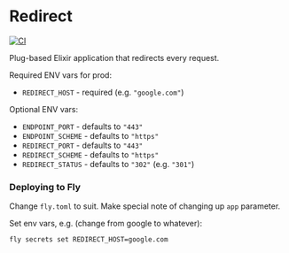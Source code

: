 # Redirect

[![CI](https://github.com/ryanwinchester/redirect_plug_app/actions/workflows/ci.yml/badge.svg)](https://github.com/ryanwinchester/redirect_plug_app/actions/workflows/ci.yml)

Plug-based Elixir application that redirects every request.

Required ENV vars for prod:

 * `REDIRECT_HOST` - required (e.g. `"google.com"`)

Optional ENV vars:

 * `ENDPOINT_PORT` - defaults to `"443"`
 * `ENDPOINT_SCHEME` - defaults to `"https"`
 * `REDIRECT_PORT` - defaults to `"443"`
 * `REDIRECT_SCHEME` - defaults to `"https"`
 * `REDIRECT_STATUS` - defaults to `"302"` (e.g. `"301"`)

### Deploying to Fly

Change `fly.toml` to suit. Make special note of changing up `app` parameter.

Set env vars, e.g. (change from google to whatever):

```
fly secrets set REDIRECT_HOST=google.com
```
